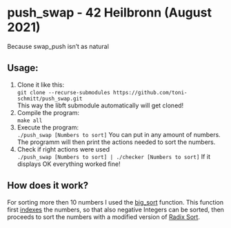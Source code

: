 # push_swap - 42 Heilbronn (August 2021)
Because swap_push isn’t as natural

## Usage:
1. Clone it like this:<br>
`git clone --recurse-submodules https://github.com/toni-schmitt/push_swap.git`<br>
This way the libft submodule automatically will get cloned!
2. Compile the program:<br>
`make all`
3. Execute the program:<br>
`./push_swap [Numbers to sort]`
You can put in any amount of numbers. The programm will then print the actions needed to sort the numbers.
4. Check if right actions were used<br>
`./push_swap [Numbers to sort] | ./checker [Numbers to sort]`
If it displays OK everything worked fine!

## How does it work?
For sorting more then 10 numbers I used the [big_sort](https://github.com/toni-schmitt/push_swap/blob/main/src/sorting/big_sort.c "big_sort function file") function.
This function first [indexes](https://github.com/toni-schmitt/push_swap/tree/main/src/sorting/indexing "indexing files") the numbers, so that also negative Integers can be sorted, then proceeds to sort the numbers with a modified version of [Radix Sort](https://www.geeksforgeeks.org/radix-sort/).
